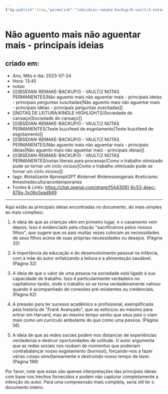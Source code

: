 ```yaml
---
{"dg-publish":true,"permalink":"/obsidian-remake-backup/0-vault/2-notas-permanentes/nao-aguento-mais-nao-aguentar-mais-principais-ideias/","tags":["permanente","totalizante","promptGPT","internet","interessesgerais","ceticismo","mestredeculturacontemporanea"],"dgHomeLink":true,"dgShowLocalGraph":true,"dgShowFileTree":true,"dgEnableSearch":true,"noteIcon":""}
---
```


# Não aguento mais não aguentar mais - principais ideias

## criado em: 
-  Ano, Mês e dia: 2023-07-24
- Hora: 13:45
- notas: 
- [[OBSIDIAN-REMAKE-BACKUP/0 - VAULT/2 NOTAS PERMANENTES/Não aguento mais não aguentar mais - principais ideias - principais perguntas suscitadas\|Não aguento mais não aguentar mais - principais ideias - principais perguntas suscitadas]]
- [[NOTAS DE LEITURA/KINDLE HIGHLIGHTS/Sociedade do cansaço\|Sociedade do cansaço]]
- [[OBSIDIAN-REMAKE-BACKUP/0 - VAULT/2 NOTAS PERMANENTES/Teste buzzfeed de esgotamento\|Teste buzzfeed de esgotamento]]
- [[OBSIDIAN-REMAKE-BACKUP/0 - VAULT/2 NOTAS PERMANENTES/Não aguento mais não aguentar mais - principais ideias\|Não aguento mais não aguentar mais - principais ideias]]
- [[OBSIDIAN-REMAKE-BACKUP/0 - VAULT/2 NOTAS PERMANENTES/notas literais para processar/Como o trabalho otimizado pode se tornar um ciclo vicioso\|Como o trabalho otimizado pode se tornar um ciclo vicioso]]
- tags: #totalizante #promptGPT #internet #interessesgerais #ceticismo #mestredeculturacontemporanea 
- Fontes & Links: https://chat.openai.com/share/f5443081-6c53-4eec-876a-3c06c5ead949
---

Aqui estão as principais ideias encontradas no documento, do mais simples ao mais complexo:

1. A ideia de que as crianças vêm em primeiro lugar, e o casamento vem depois. Isso é evidenciado pela citação "sacrificamos pelos nossos filhos", que sugere que os pais muitas vezes colocam as necessidades de seus filhos acima de suas próprias necessidades ou desejos. (Página 32)

2. A importância da educação e do desenvolvimento pessoal na infância, com a mãe do autor enfatizando a leitura e a alimentação saudável. (Página 32)

3. A ideia de que o valor de uma pessoa na sociedade está ligado à sua capacidade de trabalho. Isso é particularmente verdadeiro no capitalismo tardio, onde o trabalho só se torna verdadeiramente valioso quando é acompanhado de conexões pré-existentes ou credenciais. (Página 62)

4. A pressão para ter sucesso acadêmico e profissional, exemplificada pela história de "Frank Avançado", que se esforçou ao máximo para entrar em Harvard, mas ao mesmo tempo sentiu que seus pais o viam mais como um currículo ambulante do que como uma pessoa. (Página 56)

5. A ideia de que as redes sociais podem nos distanciar de experiências verdadeiras e destruir oportunidades de solitude. O autor argumenta que as redes sociais nos roubam de momentos que poderiam contrabalançar nosso esgotamento (burnout), forçando-nos a fazer várias coisas simultaneamente e destruindo nosso tempo de lazer. (Página 199)

Por favor, note que estas são apenas interpretações das principais ideias com base nos trechos fornecidos e podem não capturar completamente a intenção do autor. Para uma compreensão mais completa, seria útil ler o documento inteiro.